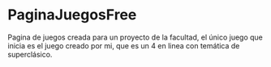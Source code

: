 # PaginaJuegosFree
Pagina de juegos creada para un proyecto de la facultad, el único juego que inicia es el juego creado por mi, que es un 4 en linea con temática de superclásico.
